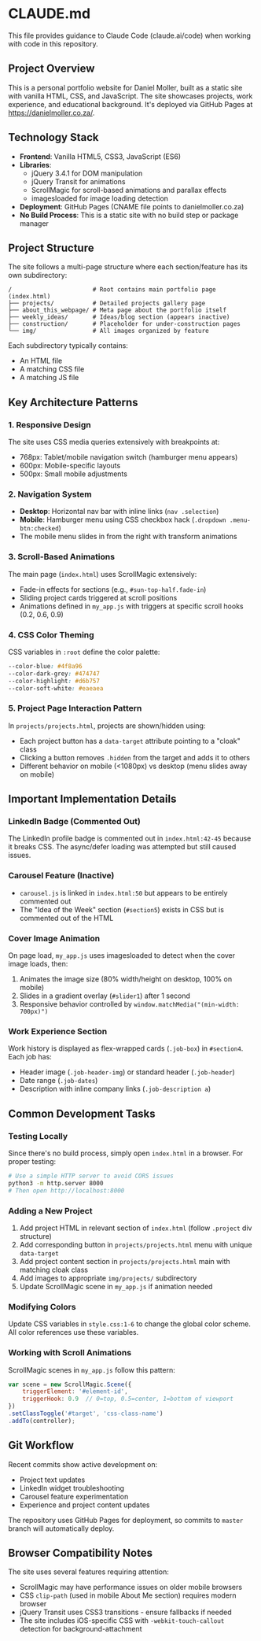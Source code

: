 # CLAUDE.md

This file provides guidance to Claude Code (claude.ai/code) when working with code in this repository.

## Project Overview

This is a personal portfolio website for Daniel Moller, built as a static site with vanilla HTML, CSS, and JavaScript. The site showcases projects, work experience, and educational background. It's deployed via GitHub Pages at https://danielmoller.co.za/.

## Technology Stack

- **Frontend**: Vanilla HTML5, CSS3, JavaScript (ES6)
- **Libraries**:
  - jQuery 3.4.1 for DOM manipulation
  - jQuery Transit for animations
  - ScrollMagic for scroll-based animations and parallax effects
  - imagesloaded for image loading detection
- **Deployment**: GitHub Pages (CNAME file points to danielmoller.co.za)
- **No Build Process**: This is a static site with no build step or package manager

## Project Structure

The site follows a multi-page structure where each section/feature has its own subdirectory:

```
/                       # Root contains main portfolio page (index.html)
├── projects/           # Detailed projects gallery page
├── about_this_webpage/ # Meta page about the portfolio itself
├── weekly_ideas/       # Ideas/blog section (appears inactive)
├── construction/       # Placeholder for under-construction pages
└── img/                # All images organized by feature
```

Each subdirectory typically contains:
- An HTML file
- A matching CSS file
- A matching JS file

## Key Architecture Patterns

### 1. Responsive Design
The site uses CSS media queries extensively with breakpoints at:
- 768px: Tablet/mobile navigation switch (hamburger menu appears)
- 600px: Mobile-specific layouts
- 500px: Small mobile adjustments

### 2. Navigation System
- **Desktop**: Horizontal nav bar with inline links (`nav .selection`)
- **Mobile**: Hamburger menu using CSS checkbox hack (`.dropdown .menu-btn:checked`)
- The mobile menu slides in from the right with transform animations

### 3. Scroll-Based Animations
The main page (`index.html`) uses ScrollMagic extensively:
- Fade-in effects for sections (e.g., `#sun-top-half.fade-in`)
- Sliding project cards triggered at scroll positions
- Animations defined in `my_app.js` with triggers at specific scroll hooks (0.2, 0.6, 0.9)

### 4. CSS Color Theming
CSS variables in `:root` define the color palette:
```css
--color-blue: #4f8a96
--color-dark-grey: #474747
--color-highlight: #d6b757
--color-soft-white: #eaeaea
```

### 5. Project Page Interaction Pattern
In `projects/projects.html`, projects are shown/hidden using:
- Each project button has a `data-target` attribute pointing to a "cloak" class
- Clicking a button removes `.hidden` from the target and adds it to others
- Different behavior on mobile (<1080px) vs desktop (menu slides away on mobile)

## Important Implementation Details

### LinkedIn Badge (Commented Out)
The LinkedIn profile badge is commented out in `index.html:42-45` because it breaks CSS. The async/defer loading was attempted but still caused issues.

### Carousel Feature (Inactive)
- `carousel.js` is linked in `index.html:50` but appears to be entirely commented out
- The "Idea of the Week" section (`#section5`) exists in CSS but is commented out of the HTML

### Cover Image Animation
On page load, `my_app.js` uses imagesloaded to detect when the cover image loads, then:
1. Animates the image size (80% width/height on desktop, 100% on mobile)
2. Slides in a gradient overlay (`#slider1`) after 1 second
3. Responsive behavior controlled by `window.matchMedia("(min-width: 700px)")`

### Work Experience Section
Work history is displayed as flex-wrapped cards (`.job-box`) in `#section4`. Each job has:
- Header image (`.job-header-img`) or standard header (`.job-header`)
- Date range (`.job-dates`)
- Description with inline company links (`.job-description a`)

## Common Development Tasks

### Testing Locally
Since there's no build process, simply open `index.html` in a browser. For proper testing:
```bash
# Use a simple HTTP server to avoid CORS issues
python3 -m http.server 8000
# Then open http://localhost:8000
```

### Adding a New Project
1. Add project HTML in relevant section of `index.html` (follow `.project` div structure)
2. Add corresponding button in `projects/projects.html` menu with unique `data-target`
3. Add project content section in `projects/projects.html` main with matching cloak class
4. Add images to appropriate `img/projects/` subdirectory
5. Update ScrollMagic scene in `my_app.js` if animation needed

### Modifying Colors
Update CSS variables in `style.css:1-6` to change the global color scheme. All color references use these variables.

### Working with Scroll Animations
ScrollMagic scenes in `my_app.js` follow this pattern:
```javascript
var scene = new ScrollMagic.Scene({
    triggerElement: '#element-id',
    triggerHook: 0.9  // 0=top, 0.5=center, 1=bottom of viewport
})
.setClassToggle('#target', 'css-class-name')
.addTo(controller);
```

## Git Workflow

Recent commits show active development on:
- Project text updates
- LinkedIn widget troubleshooting
- Carousel feature experimentation
- Experience and project content updates

The repository uses GitHub Pages for deployment, so commits to `master` branch will automatically deploy.

## Browser Compatibility Notes

The site uses several features requiring attention:
- ScrollMagic may have performance issues on older mobile browsers
- CSS `clip-path` (used in mobile About Me section) requires modern browser
- jQuery Transit uses CSS3 transitions - ensure fallbacks if needed
- The site includes iOS-specific CSS with `-webkit-touch-callout` detection for background-attachment
